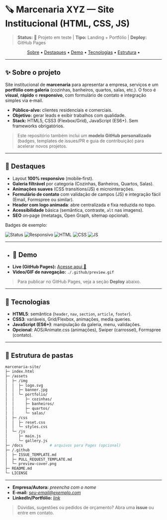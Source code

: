 # 🪚 Marcenaria XYZ — Site Institucional (HTML, CSS, JS)

> **Status:** 🧪 Projeto em teste | **Tipo:** Landing + Portfólio | **Deploy:** GitHub Pages



<p align="center">
  <a href="#-sobre-o-projeto">Sobre</a> •
  <a href="#-destaques">Destaques</a> •
  <a href="#-demo">Demo</a> •
  <a href="#-tecnologias">Tecnologias</a> •
  <a href="#-estrutura-de-pastas">Estrutura</a> •
 
</p>

---

## ✨ Sobre o projeto

Site institucional de **marcenaria** para apresentar a empresa, serviços e um **portfólio com galeria** (cozinhas, banheiros, quartos, salas, etc.). O foco é **visual**, **rápido** e **responsivo**, com formulário de contato e integração simples via e‑mail.

* **Público-alvo:** clientes residenciais e comerciais.
* **Objetivo:** gerar leads e exibir trabalhos com qualidade.
* **Stack:** HTML5, CSS3 (Flexbox/Grid), JavaScript (ES6+). Sem frameworks obrigatórios.

> Este repositório também inclui um **modelo GitHub personalizado** (badges, templates de issues/PR e guia de contribuição) para acelerar novos projetos.

---

## 🚀 Destaques

* Layout **100% responsivo** (mobile‑first).
* **Galeria filtrável** por categoria (Cozinhas, Banheiros, Quartos, Salas).
* **Animações suaves** (CSS transitions/JS) e microinterações.
* **Formulário de contato** com validação de campos (JS) e integração fácil (Email, Formspree ou similar).
* **Header com logo animada**: abre centralizada e fixa reduzida no topo.
* **Acessibilidade** básica (semântica, contraste, `alt` nas imagens).
* **SEO** on‑page (metatags, Open Graph, sitemap opcional).

Badges de exemplo:

![Status](https://img.shields.io/badge/status-testando-ffcc00)
![Responsivo](https://img.shields.io/badge/responsivo-true-brightgreen)
![HTML](https://img.shields.io/badge/HTML5-✓-orange)
![CSS](https://img.shields.io/badge/CSS3-✓-blue)
![JS](https://img.shields.io/badge/JavaScript-ES6%2B-yellow)

---

* ## 🎥 Demo
- **Live (GitHub Pages):** [Acesse aqui 🚀](https://gucha36.github.io/NARO-TESTE/)  
- **Vídeo/GIF de navegação:** `./.github/preview.gif`


> Para publicar no GitHub Pages, veja a seção **Deploy** abaixo.

---

## 🧰 Tecnologias

* **HTML5**: semântica (`header`, `nav`, `section`, `article`, `footer`).
* **CSS3**: variáveis, Grid/Flexbox, animações, media queries.
* **JavaScript (ES6+)**: manipulação da galeria, menu, validações.
* **Opcional**: AOS/Animate.css (animações), Swiper (carrossel), Formspree (contato).

---

## 📁 Estrutura de pastas

```bash
marcenaria-site/
├─ index.html
├─ /assets
│  ├─ /img
│  │  ├─ logo.svg
│  │  ├─ banner.jpg
│  │  └─ portfolio/
│  │     ├─ cozinhas/
│  │     ├─ banheiros/
│  │     ├─ quartos/
│  │     └─ salas/
│  ├─ /css
│  │  ├─ reset.css
│  │  └─ styles.css
│  └─ /js
│     ├─ main.js
│     └─ gallery.js
├─ /docs            # arquivos para Pages (opcional)
├─ /.github
│  ├─ ISSUE_TEMPLATE.md
│  ├─ PULL_REQUEST_TEMPLATE.md
│  └─ preview-cover.png
├─ README.md
└─ LICENSE
```

---


* **Empresa/Autora:** *preencha com o nome*
* **E-mail:** *[seu-email@exemplo.com](mailto:seu-email@exemplo.com)*
* **LinkedIn/Portfólio:** *[link](https://www.linkedin.com/in/ariana-nascimento-de-jesus-7754b599/)*

> Dúvidas, sugestões ou pedidos de orçamento? Abra uma **issue** ou entre em contato.
